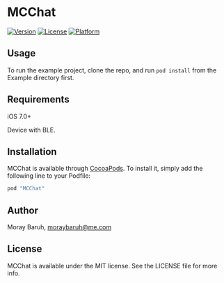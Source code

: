 # MCChat

[![Version](https://img.shields.io/cocoapods/v/MCChat.svg?style=flat)](http://cocoapods.org/pods/MCChat)
[![License](https://img.shields.io/cocoapods/l/MCChat.svg?style=flat)](http://cocoapods.org/pods/MCChat)
[![Platform](https://img.shields.io/cocoapods/p/MCChat.svg?style=flat)](http://cocoapods.org/pods/MCChat)

## Usage

To run the example project, clone the repo, and run `pod install` from the Example directory first.

## Requirements
iOS 7.0+

Device with BLE.

## Installation

MCChat is available through [CocoaPods](http://cocoapods.org). To install
it, simply add the following line to your Podfile:

```ruby
pod "MCChat"
```

## Author

Moray Baruh, moraybaruh@me.com

## License

MCChat is available under the MIT license. See the LICENSE file for more info.
